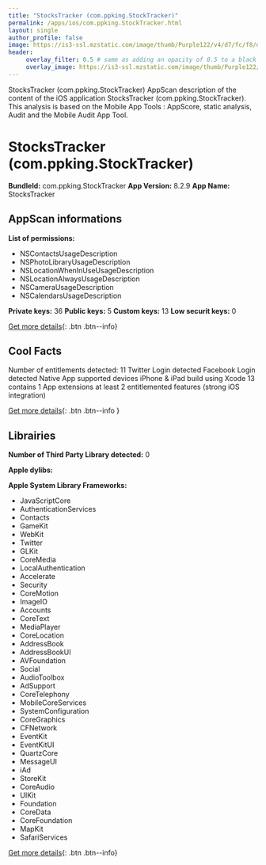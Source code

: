 ```yaml
---
title: "StocksTracker (com.ppking.StockTracker)"
permalink: /apps/ios/com.ppking.StockTracker.html
layout: single
author_profile: false
image: https://is3-ssl.mzstatic.com/image/thumb/Purple122/v4/d7/fc/f8/d7fcf852-eafd-191a-5461-f2d41f2e7531/AppIcon-0-0-1x_U007emarketing-0-0-0-5-0-0-sRGB-0-0-0-GLES2_U002c0-512MB-85-220-0-0.png/512x512bb.jpg
header: 
     overlay_filter: 0.5 # same as adding an opacity of 0.5 to a black background
     overlay_image: https://is3-ssl.mzstatic.com/image/thumb/Purple122/v4/d7/fc/f8/d7fcf852-eafd-191a-5461-f2d41f2e7531/AppIcon-0-0-1x_U007emarketing-0-0-0-5-0-0-sRGB-0-0-0-GLES2_U002c0-512MB-85-220-0-0.png/512x512bb.jpg
---
```

StocksTracker (com.ppking.StockTracker) AppScan description of the content of the iOS application StocksTracker (com.ppking.StockTracker). This analysis is based on the Mobile App Tools : AppScore, static analysis, Audit and the Mobile Audit App Tool.

# StocksTracker (com.ppking.StockTracker)

**BundleId:** com.ppking.StockTracker
**App Version:** 8.2.9
**App Name:** StocksTracker


## AppScan informations 

**List of permissions:** 
- NSContactsUsageDescription
- NSPhotoLibraryUsageDescription
- NSLocationWhenInUseUsageDescription
- NSLocationAlwaysUsageDescription
- NSCameraUsageDescription
- NSCalendarsUsageDescription
  
  
**Private keys:** 36
**Public keys:** 5
**Custom keys:** 13
**Low securit keys:** 0
  
[Get more details](/pricing.html){: .btn .btn--info}

## Cool Facts

Number of entitlements detected: 11
Twitter Login detected
Facebook Login detected
Native App
supported devices iPhone & iPad
build using Xcode 13
contains 1 App extensions
at least 2 entitlemented features (strong iOS integration)
  
[Get more details](/pricing.html){: .btn .btn--info }

## Librairies 
**Number of Third Party Library detected:** 0


**Apple dylibs:**


**Apple System Library Frameworks:**
- JavaScriptCore
- AuthenticationServices
- Contacts
- GameKit
- WebKit
- Twitter
- GLKit
- CoreMedia
- LocalAuthentication
- Accelerate
- Security
- CoreMotion
- ImageIO
- Accounts
- CoreText
- MediaPlayer
- CoreLocation
- AddressBook
- AddressBookUI
- AVFoundation
- Social
- AudioToolbox
- AdSupport
- CoreTelephony
- MobileCoreServices
- SystemConfiguration
- CoreGraphics
- CFNetwork
- EventKit
- EventKitUI
- QuartzCore
- MessageUI
- iAd
- StoreKit
- CoreAudio
- UIKit
- Foundation
- CoreData
- CoreFoundation
- MapKit
- SafariServices


  
[Get more details](/pricing.html){: .btn .btn--info}

